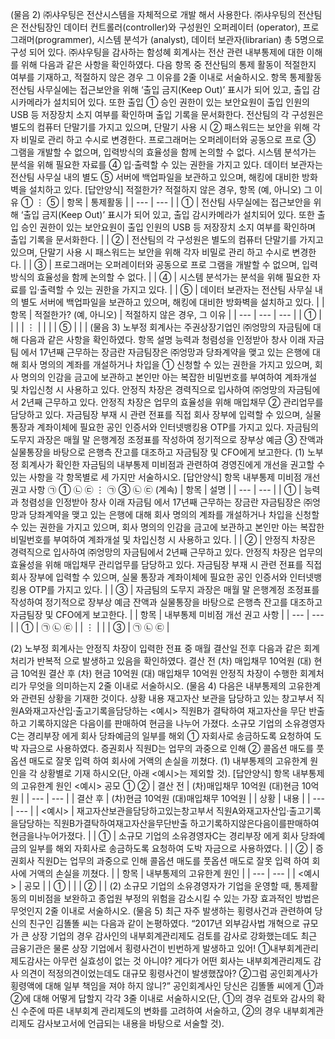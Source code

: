 (물음  2) ㈜샤우팅은   전산시스템을     자체적으로   개발
해서  사용한다.    ㈜샤우팅의    전산팀은    전산팀장인
데이터   컨트롤러(controller)와 구성원인  오퍼레이터
(operator), 프로그래머(programmer), 시스템 분석가
(analyst), 데이터 보관자(librarian) 총 5명으로 구성
되어  있다.  ㈜샤우팅을    감사하는    함성혜   회계사는
전산  관련  내부통제에   대한  이해를   위해  다음과  같은
사항을   확인하였다.    다음  항목   중 전산팀의    통제
활동이   적절한지    여부를   기재하고,   적절하지   않은
경우  그 이유를   2줄 이내로   서술하시오.
항목                통제활동
전산팀   사무실에는    접근보안을    위해  ‘출입
금지(Keep  Out)’ 표시가  되어  있고,  출입
감시카메라가     설치되어    있다.  또한   출입
①
승인  권한이   있는  보안요원이    출입  인원의
USB  등 저장장치    소지  여부를   확인하며
출입  기록을   문서화한다.
전산팀의     각  구성원은    별도의    컴퓨터
단말기를    가지고   있으며,  단말기   사용  시
②
패스워드는    보안을   위해  각자  비밀로   관리
하고  수시로   변경한다.
프로그래머는     오퍼레이터와    공동으로    프로
③   그램을    개발할   수  없으며,   입력방식의
효율성을    함께  논의할   수 없다.
시스템   분석가는   분석을  위해  필요한  자료를
④
입·출력할   수  있는  권한을   가지고  있다.
데이터   보관자는   전산팀   사무실   내의  별도
⑤   서버에    백업파일을      보관하고    있으며,
해킹에   대비한   방화벽을   설치하고    있다.
[답안양식]
적절한가?       적절하지   않은  경우,
항목
(예, 아니오)         그  이유
①
⋮
⑤
| 항목 | 통제활동 |
| --- | --- |
| ① | 전산팀 사무실에는 접근보안을 위해 ‘출입
금지(Keep Out)’ 표시가 되어 있고, 출입
감시카메라가 설치되어 있다. 또한 출입
승인 권한이 있는 보안요원이 출입 인원의
USB 등 저장장치 소지 여부를 확인하며
출입 기록을 문서화한다. |
| ② | 전산팀의 각 구성원은 별도의 컴퓨터
단말기를 가지고 있으며, 단말기 사용 시
패스워드는 보안을 위해 각자 비밀로 관리
하고 수시로 변경한다. |
| ③ | 프로그래머는 오퍼레이터와 공동으로 프로
그램을 개발할 수 없으며, 입력방식의
효율성을 함께 논의할 수 없다. |
| ④ | 시스템 분석가는 분석을 위해 필요한 자료를
입·출력할 수 있는 권한을 가지고 있다. |
| ⑤ | 데이터 보관자는 전산팀 사무실 내의 별도
서버에 백업파일을 보관하고 있으며,
해킹에 대비한 방화벽을 설치하고 있다. |
| 항목 | 적절한가?
(예, 아니오) | 적절하지 않은 경우,
그 이유 |
| --- | --- | --- |
| ① |  |  |
| ⋮ |  |  |
| ⑤ |  |  |
(물음  3) 노부정  회계사는   주권상장기업인     ㈜엉망의
자금팀에   대해  다음과   같은  사항을   확인하였다.
항목                 설명
능력과   청렴성을   인정받아  창사  이래  자금팀
에서  17년째  근무하는    장금란   자금팀장은
㈜엉망과    당좌계약을     맺고  있는   은행에
대해  회사  명의의   계좌를  개설하거나   차입을
①
신청할   수 있는  권한을  가지고   있으며,  회사
명의의   인감을  금고에  보관하고   본인만   아는
복잡한   비밀번호를    부여하여    계좌개설   및
차입신청    시 사용하고    있다.
안정직  차장은   경력직으로   입사하여   ㈜엉망의
자금팀에서    2년째  근무하고    있다.  안정직
차장은   업무의    효율성을    위해  매입채무
②   관리업무를    담당하고   있다. 자금팀장   부재 시
관련   전표를  직접  회사   장부에  입력할   수
있으며,  실물  통장과  계좌이체에   필요한   공인
인증서와   인터넷뱅킹용    OTP를  가지고  있다.
자금팀의    도무지  과장은   매월  말  은행계정
조정표를   작성하여   정기적으로    장부상   예금
③
잔액과   실물통장을   바탕으로    은행측  잔고를
대조하고    자금팀장   및 CFO에게   보고한다.
(1) 노부정   회계사가   확인한    자금팀의    내부통제
미비점과   관련하여    경영진에게     개선을   권고할   수
있는 사항을   각 항목별로   세  가지만  서술하시오.
[답안양식]
항목      내부통제   미비점   개선  권고   사항
㉠
①     ㉡
㉢
⋮
㉠
③     ㉡
㉢
(계속)
| 항목 | 설명 |
| --- | --- |
| ① | 능력과 청렴성을 인정받아 창사 이래 자금팀
에서 17년째 근무하는 장금란 자금팀장은
㈜엉망과 당좌계약을 맺고 있는 은행에
대해 회사 명의의 계좌를 개설하거나 차입을
신청할 수 있는 권한을 가지고 있으며, 회사
명의의 인감을 금고에 보관하고 본인만 아는
복잡한 비밀번호를 부여하여 계좌개설 및
차입신청 시 사용하고 있다. |
| ② | 안정직 차장은 경력직으로 입사하여 ㈜엉망의
자금팀에서 2년째 근무하고 있다. 안정직
차장은 업무의 효율성을 위해 매입채무
관리업무를 담당하고 있다. 자금팀장 부재 시
관련 전표를 직접 회사 장부에 입력할 수
있으며, 실물 통장과 계좌이체에 필요한 공인
인증서와 인터넷뱅킹용 OTP를 가지고 있다. |
| ③ | 자금팀의 도무지 과장은 매월 말 은행계정
조정표를 작성하여 정기적으로 장부상 예금
잔액과 실물통장을 바탕으로 은행측 잔고를
대조하고 자금팀장 및 CFO에게 보고한다. |
| 항목 | 내부통제 미비점 개선 권고 사항 |
| --- | --- |
| ① | ㉠
㉡
㉢ |
| ⋮ |  |
| ③ | ㉠
㉡
㉢ |



(2) 노부정  회계사는   안정직   차장이  입력한   전표  중
매월  결산일   전후  다음과   같은  회계처리가     반복적
으로  발생하고   있음을   확인하였다.
결산 전  (차) 매입채무  10억원  (대) 현금    10억원
결산 후  (차) 현금    10억원  (대) 매입채무  10억원
안정직  차장이   수행한  회계처리가    무엇을   의미하는지
2줄 이내로   서술하시오.
(물음  4) 다음은    내부통제의    고유한계와     관련된
상황을   기재한  것이다.
상황                 내용
재고자산   보관을   담당하고   있는  창고부서
직원A와재고자산입·출고기록을담당하는
<예시>  직원B가   결탁하여   재고자산을    무단  반출
하고  기록하지않은      다음이를    판매하여
현금을   나누어   가졌다.
소규모   기업의   소유경영자C는     경리부장
에게   회사   당좌예금의     일부를    해외
①
자회사로     송금하도록     요청하여    도박
자금으로    사용하였다.
증권회사    직원D는  업무의   과중으로   인해
②    콜옵션   매도를   풋옵션  매도로   잘못  입력
하여  회사에   거액의   손실을   끼쳤다.
(1) 내부통제의   고유한계    원인을  각  상황별로   기재
하시오(단,  아래  <예시>는    제외할  것).
[답안양식]
항목          내부통제의    고유한계   원인
<예시>                 공모
①
②
| 결산 전 | (차)매입채무 10억원 (대)현금 10억원 |
| --- | --- |
| 결산 후 | (차)현금 10억원 (대)매입채무 10억원 |
| 상황 | 내용 |
| --- | --- |
| <예시> | 재고자산보관을담당하고있는창고부서
직원A와재고자산입·출고기록을담당하는
직원B가결탁하여재고자산을무단반출
하고기록하지않은다음이를판매하여
현금을나누어가졌다. |
| ① | 소규모 기업의 소유경영자C는 경리부장
에게 회사 당좌예금의 일부를 해외
자회사로 송금하도록 요청하여 도박
자금으로 사용하였다. |
| ② | 증권회사 직원D는 업무의 과중으로 인해
콜옵션 매도를 풋옵션 매도로 잘못 입력
하여 회사에 거액의 손실을 끼쳤다. |
| 항목 | 내부통제의 고유한계 원인 |
| --- | --- |
| <예시> | 공모 |
| ① |  |
| ② |  |
(2) 소규모  기업의  소유경영자가     기업을   운영할  때,
통제활동의   미비점을   보완하고    종업원  부정의   위험을
감소시킬   수  있는  가장  효과적인    방법은   무엇인지
2줄 이내로   서술하시오.
(물음  5) 최근 자주  발생하는    횡령사건과    관련하여
당신의  친구인   김똘똘  씨는  다음과   같이  논평하였다.
“2017년 외부감사법     개혁으로    규모가   큰  상장
기업의    경우  감사인의    내부회계관리제도      검토를
감사로   강화했는데도     최근  금융기관은    물론  상장
기업에서    횡령사건이     빈번하게   발생하고    있어!
①내부회계관리제도감사는       아무런   실효성이   없는  것
아니야?   게다가  어떤  회사는  내부회계관리제도     감사
의견이    적정의견이었는데도       대규모   횡령사건이
발생했잖아?    ②그럼   공인회계사가    횡령액에    대해
일부   책임을  져야   하지  않니?”
공인회계사인    당신은   김똘똘  씨에게   ①과  ②에  대해
어떻게  답할지   각각  3줄 이내로   서술하시오(단,   ①의
경우  검토와   감사의   확신   수준에   따른   내부회계
관리제도의    변화를   고려하여    서술하고,   ②의  경우
내부회계관리제도      감사보고서에     언급되는    내용을
바탕으로   서술할   것).


